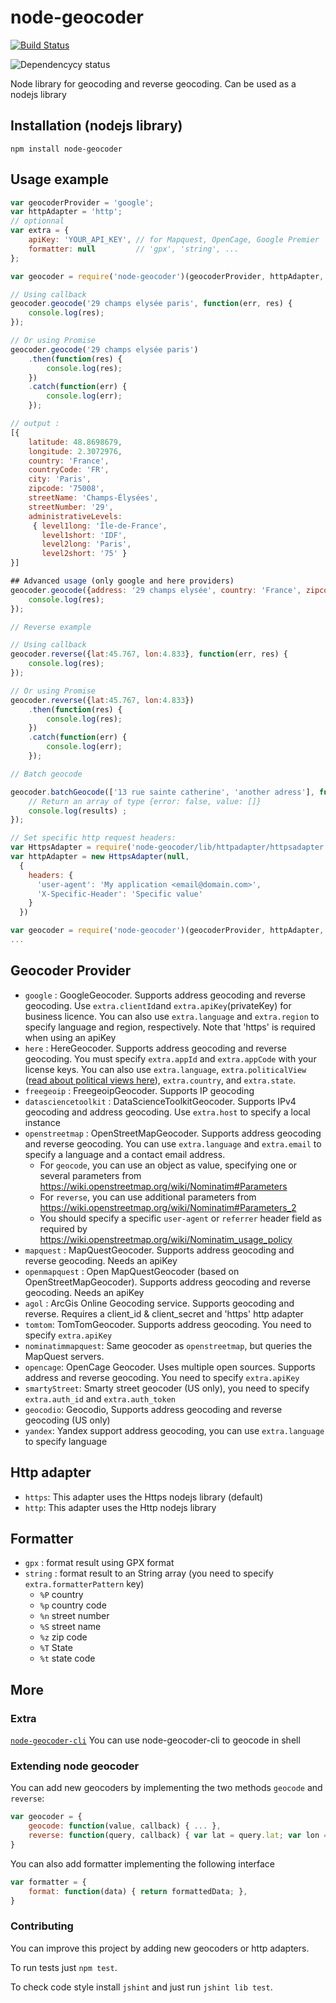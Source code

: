 # node-geocoder

[![Build Status](https://travis-ci.org/nchaulet/node-geocoder.png?branch=master)](https://travis-ci.org/nchaulet/node-geocoder)

![Dependencycy status](https://david-dm.org/nchaulet/node-geocoder.png)

Node library for geocoding and reverse geocoding. Can be used as a nodejs library

## Installation (nodejs library)

    npm install node-geocoder

## Usage example

```javascript
var geocoderProvider = 'google';
var httpAdapter = 'http';
// optionnal
var extra = {
    apiKey: 'YOUR_API_KEY', // for Mapquest, OpenCage, Google Premier
    formatter: null         // 'gpx', 'string', ...
};

var geocoder = require('node-geocoder')(geocoderProvider, httpAdapter, extra);

// Using callback
geocoder.geocode('29 champs elysée paris', function(err, res) {
    console.log(res);
});

// Or using Promise
geocoder.geocode('29 champs elysée paris')
    .then(function(res) {
        console.log(res);
    })
    .catch(function(err) {
        console.log(err);
    });

// output :
[{
    latitude: 48.8698679,
    longitude: 2.3072976,
    country: 'France',
    countryCode: 'FR',
    city: 'Paris',
    zipcode: '75008',
    streetName: 'Champs-Élysées',
    streetNumber: '29',
    administrativeLevels:
     { level1long: 'Île-de-France',
       level1short: 'IDF',
       level2long: 'Paris',
       level2short: '75' }
}]

## Advanced usage (only google and here providers)
geocoder.geocode({address: '29 champs elysée', country: 'France', zipcode: '75008'}, function(err, res) {
    console.log(res);
});

// Reverse example

// Using callback
geocoder.reverse({lat:45.767, lon:4.833}, function(err, res) {
    console.log(res);
});

// Or using Promise
geocoder.reverse({lat:45.767, lon:4.833})
    .then(function(res) {
        console.log(res);
    })
    .catch(function(err) {
        console.log(err);
    });

// Batch geocode

geocoder.batchGeocode(['13 rue sainte catherine', 'another adress'], function (results) {
    // Return an array of type {error: false, value: []}
    console.log(results) ;
});

// Set specific http request headers:
var HttpsAdapter = require('node-geocoder/lib/httpadapter/httpsadapter.js')
var httpAdapter = new HttpsAdapter(null,
  {
    headers: {
      'user-agent': 'My application <email@domain.com>',
      'X-Specific-Header': 'Specific value'
    }
  })

var geocoder = require('node-geocoder')(geocoderProvider, httpAdapter, extra);
...

```

## Geocoder Provider

* `google` : GoogleGeocoder. Supports address geocoding and reverse geocoding. Use `extra.clientId`and `extra.apiKey`(privateKey) for business licence. You can also use `extra.language` and `extra.region` to specify language and region, respectively. Note that 'https' is required when using an apiKey
* `here` : HereGeocoder. Supports address geocoding and reverse geocoding. You must specify `extra.appId` and `extra.appCode` with your license keys. You can also use `extra.language`, `extra.politicalView` ([read about political views here](https://developer.here.com/rest-apis/documentation/geocoder/topics/political-views.html)), `extra.country`, and `extra.state`.
* `freegeoip` : FreegeoipGeocoder. Supports IP geocoding
* `datasciencetoolkit` : DataScienceToolkitGeocoder. Supports IPv4 geocoding and address geocoding. Use `extra.host` to specify a local instance
* `openstreetmap` : OpenStreetMapGeocoder. Supports address geocoding and reverse geocoding. You can use `extra.language` and `extra.email` to specify a language and a contact email address.
  * For `geocode`, you can use an object as value, specifying one or several parameters from https://wiki.openstreetmap.org/wiki/Nominatim#Parameters
  * For `reverse`, you can use additional parameters from https://wiki.openstreetmap.org/wiki/Nominatim#Parameters_2
  * You should specify a specific `user-agent` or `referrer` header field as required by
  https://wiki.openstreetmap.org/wiki/Nominatim_usage_policy
* `mapquest` : MapQuestGeocoder. Supports address geocoding and reverse geocoding. Needs an apiKey
* `openmapquest` : Open MapQuestGeocoder (based on OpenStreetMapGeocoder). Supports address geocoding and reverse geocoding. Needs an apiKey
* `agol` : ArcGis Online Geocoding service. Supports geocoding and reverse. Requires a client_id & client_secret and 'https' http adapter
* `tomtom`: TomTomGeocoder. Supports address geocoding. You need to specify `extra.apiKey`
* `nominatimmapquest`: Same geocoder as `openstreetmap`, but queries the MapQuest servers.
* `opencage`: OpenCage Geocoder. Uses multiple open sources. Supports address and reverse geocoding. You need to specify `extra.apiKey`
* `smartyStreet`: Smarty street geocoder (US only), you need to specify `extra.auth_id` and `extra.auth_token`
* `geocodio`: Geocodio, Supports address geocoding and reverse geocoding (US only)
* `yandex`: Yandex support address geocoding, you can use `extra.language` to specify language

## Http adapter

* `https`: This adapter uses the Https nodejs library (default)
* `http`: This adapter uses the Http nodejs library

## Formatter

* `gpx`    : format result using GPX format
* `string` : format result to an String array (you need to specify `extra.formatterPattern` key)
    * `%P` country
    * `%p` country code
    * `%n` street number
    * `%S` street name
    * `%z` zip code
    * `%T` State
    * `%t` state code

## More

### Extra

[`node-geocoder-cli`](https://github.com/nchaulet/node-geocoder-cli) You can use node-geocoder-cli to geocode in shell

### Extending node geocoder

You can add new geocoders by implementing the two methods `geocode` and `reverse`:

```javascript
var geocoder = {
    geocode: function(value, callback) { ... },
    reverse: function(query, callback) { var lat = query.lat; var lon = query.lon; ... }
}
```

You can also add formatter implementing the following interface

```javascript
var formatter = {
    format: function(data) { return formattedData; },
}
```
### Contributing

You can improve this project by adding new geocoders or http adapters.

To run tests just `npm test`.

To check code style install `jshint` and just run `jshint lib test`.
